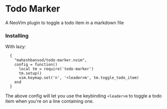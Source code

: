 
# Todo Marker

A NeoVim plugin to toggle a todo item in a markdown file

### Installing

With lazy:

```
  {
    "maheshbansod/todo-marker.nvim",
    config = function()
      local tm = require('todo-marker')
      tm.setup()
      vim.keymap.set('n', '<leader>m', tm.toggle_todo_item)
    end
  }
```
The above config will let you use the keybinding `<leader>m` to toggle a todo item
when you're on a line containing one.

